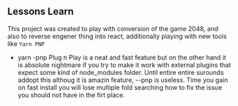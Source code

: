 










## Lessons Learn
This project was created to play with conversion of the game 2048, and also to reverse engener thing into react, additionally playing with new tools like ```Yarn PNP```

- yarn -pnp
Plug n Play is a neat and fast feature but on the other hand it is absolute nightmare if you try to make it work with external plugins that expect some kind of node_modules folder.
Until entire entire surounds addopt this althoug it is amazin feature, --pnp is useless. Time you gain on fast install you will lose multiple fold searching how to fix the issue you should not have in the firt place.

